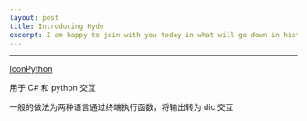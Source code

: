 ```yaml
---
layout: post
title: Introducing Hyde
excerpt: I am happy to join with you today in what will go down in history as the greatest demonstration for freedom in the history of our nation.
---
```




---



[IconPython](https://ironpython.net/)

用于 C# 和 python 交互

一般的做法为两种语言通过终端执行函数，将输出转为 dic 交互

